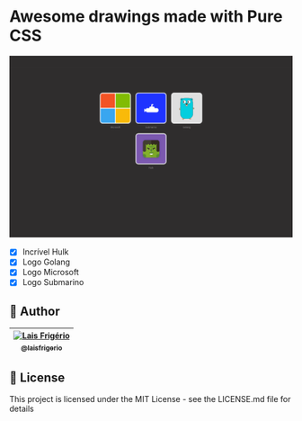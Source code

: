 # Awesome drawings made with Pure CSS

<p align="center">
  <a><img src="./screenshots/main-screen-golang.png" alt="List all draw made with pure css" title="List all draw made with pure css"></a>
</p>

- [x] Incrível Hulk
- [x] Logo Golang
- [x] Logo Microsoft
- [x] Logo Submarino

## 👩 Author

| [<img src="https://avatars.githubusercontent.com/u/20709086?v=4" width="100px;" alt="Lais Frigério"/><br /><sub><b>@laisfrigerio</b></sub>](https://github.com/laisfrigerio)<br /> |
| :---: |

## 📄 License

This project is licensed under the MIT License - see the LICENSE.md file for details